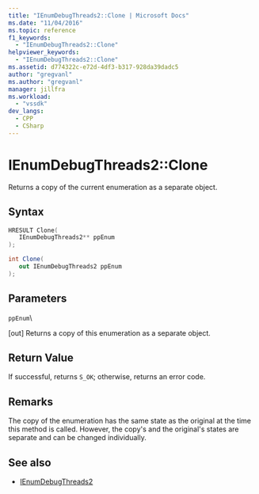 ```yaml
---
title: "IEnumDebugThreads2::Clone | Microsoft Docs"
ms.date: "11/04/2016"
ms.topic: reference
f1_keywords:
  - "IEnumDebugThreads2::Clone"
helpviewer_keywords:
  - "IEnumDebugThreads2::Clone"
ms.assetid: d774322c-e72d-4df3-b317-928da39dadc5
author: "gregvanl"
ms.author: "gregvanl"
manager: jillfra
ms.workload:
  - "vssdk"
dev_langs:
  - CPP
  - CSharp
---
```

# IEnumDebugThreads2::Clone
Returns a copy of the current enumeration as a separate object.

## Syntax

```cpp
HRESULT Clone(
   IEnumDebugThreads2** ppEnum
);
```

```csharp
int Clone(
   out IEnumDebugThreads2 ppEnum
);
```

## Parameters
 `ppEnum`\

 [out] Returns a copy of this enumeration as a separate object.

## Return Value
 If successful, returns `S_OK`; otherwise, returns an error code.

## Remarks
 The copy of the enumeration has the same state as the original at the time this method is called. However, the copy's and the original's states are separate and can be changed individually.

## See also
- [IEnumDebugThreads2](../../../extensibility/debugger/reference/ienumdebugthreads2.md)